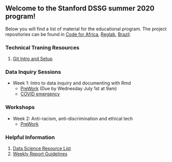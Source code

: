 ## Welcome to the Stanford DSSG summer 2020 program!

Below you will find a list of material for the educational program. The project repositories can be found in [Code for Africa](https://github.com/StanfordDataScience/dssg-cfa), [Reglab](https://github.com/StanfordDataScience/dssg-reglab), [Brazil](https://github.com/StanfordDataScience/dssg-brazil).

### Technical Traning Resources
1. [Git Intro and Setup](resources/git_setup.html)

### Data Inquiry Sessions
- Week 1: Intro to data inquiry and documenting with Rmd
    - [PreWork](resources/Prework.html) (Due by Wednesday July 1st at 9am)
    - [COVID emergency](resources/COVIDemergency.html)

### Workshops
- Week 2: Anti-racism, anti-discrimination and ethical tech
    - [PreWork](resources/workshop_antiracism.md)


### Helpful Information
1. [Data Science Resource List](resources/ResourceLists.html)
2. [Weekly Report Guidelines](resources/WeeklyReport.html)



